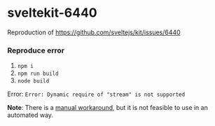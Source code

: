 # sveltekit-6440

Reproduction of https://github.com/sveltejs/kit/issues/6440

### Reproduce error

1. `npm i`
2. `npm run build`
3. `node build`

Error: `Error: Dynamic require of "stream" is not supported`

**Note**: There is a [manual workaround](https://github.com/sveltejs/kit/issues/6440#issuecomment-1236823838), but it is not feasible to use in an automated way.